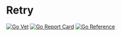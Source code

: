 # Retry

[![Go Vet](https://github.com/itsabgr/retry/actions/workflows/go.yml/badge.svg)](https://github.com/itsabgr/retry/actions/workflows/go.yml)
[![Go Report Card](https://goreportcard.com/badge/github.com/itsabgr/retry)](https://goreportcard.com/report/github.com/itsabgr/retry)
[![Go Reference](https://pkg.go.dev/badge/github.com/itsabgr/retry.svg)](https://pkg.go.dev/github.com/itsabgr/retry)

